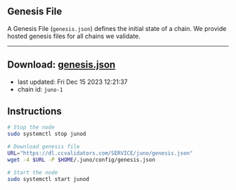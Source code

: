 ## Genesis File
A Genesis File (`genesis.json`) defines the initial state of a chain. We provide hosted genesis files for all chains we validate.

---
**Download: [genesis.json](https://dl.ccvalidators.com/SERVICE/juno/genesis.json)**
---

- last updated: Fri Dec 15 2023 12:21:37
- chain id: `juno-1`

## Instructions
```sh
# Stop the node
sudo systemctl stop junod

# Download genesis file
URL="https://dl.ccvalidators.com/SERVICE/juno/genesis.json"
wget -4 $URL -P $HOME/.juno/config/genesis.json

# Start the node
sudo systemctl start junod
```

